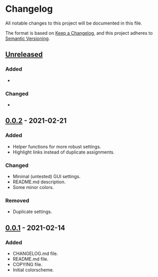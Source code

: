 # Changelog

All notable changes to this project will be documented in this file.

The format is based on [Keep a Changelog](https://keepachangelog.com/en/1.0.0/),
and this project adheres to [Semantic Versioning](https://semver.org/spec/v2.0.0.html).

## [Unreleased]

### Added

-

### Changed

-

## [0.0.2] - 2021-02-21

### Added

- Helper functions for more robust settings.
- Highlight links instead of duplicate assignments.

### Changed

- Minimal (untested) GUI settings.
- README.md description.
- Some minor colors.

### Removed

- Duplicate settings.

## [0.0.1] - 2021-02-14

### Added

- CHANGELOG.md file.
- README.md file.
- COPYING file.
- Initial colorscheme.

[unreleased]: https://github.com/chrisfroeschl/minimalist
[0.0.1]: https://github.com/chrisfroeschl/minimalist.vim/releases/tag/v0.0.1
[0.0.2]: https://github.com/chrisfroeschl/minimalist.vim/releases/tag/v0.0.2

